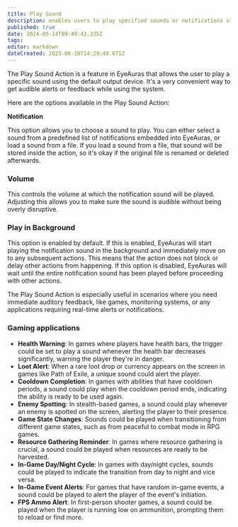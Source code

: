 ```yaml
---
title: Play Sound
description: enables users to play specified sounds or notifications via the default output device
published: true
date: 2024-05-14T09:49:43.335Z
tags: 
editor: markdown
dateCreated: 2023-06-18T14:29:49.671Z
---
```


The Play Sound Action is a feature in EyeAuras that allows the user to play a specific sound using the default output device. It's a very convenient way to get audible alerts or feedback while using the system.

Here are the options available in the Play Sound Action:

**Notification**

This option allows you to choose a sound to play. You can either select a sound from a predefined list of notifications embedded into EyeAuras, or load a sound from a file. If you load a sound from a file, that sound will be stored inside the action, so it's okay if the original file is renamed or deleted afterwards.

### **Volume**

This controls the volume at which the notification sound will be played. Adjusting this allows you to make sure the sound is audible without being overly disruptive.

### **Play in Background**

This option is enabled by default. If this is enabled, EyeAuras will start playing the notification sound in the background and immediately move on to any subsequent actions. This means that the action does not block or delay other actions from happening. If this option is disabled, EyeAuras will wait until the entire notification sound has been played before proceeding with other actions.

The Play Sound Action is especially useful in scenarios where you need immediate auditory feedback, like games, monitoring systems, or any applications requiring real-time alerts or notifications.

### Gaming applications

-   **Health Warning**: In games where players have health bars, the trigger could be set to play a sound whenever the health bar decreases significantly, warning the player they're in danger.
-   **Loot Alert**: When a rare loot drop or currency appears on the screen in games like Path of Exile, a unique sound could alert the player.
-   **Cooldown Completion**: In games with abilities that have cooldown periods, a sound could play when the cooldown period ends, indicating the ability is ready to be used again.
-   **Enemy Spotting**: In stealth-based games, a sound could play whenever an enemy is spotted on the screen, alerting the player to their presence.
-   **Game State Changes**: Sounds could be played when transitioning from different game states, such as from peaceful to combat mode in RPG games.
-   **Resource Gathering Reminder**: In games where resource gathering is crucial, a sound could be played when resources are ready to be harvested.
-   **In-Game Day/Night Cycle**: In games with day/night cycles, sounds could be played to indicate the transition from day to night and vice versa.
-   **In-Game Event Alerts**: For games that have random in-game events, a sound could be played to alert the player of the event's initiation.
-   **FPS Ammo Alert**: In first-person shooter games, a sound could be played when the player is running low on ammunition, prompting them to reload or find more.